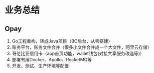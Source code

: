 # 业务总结

## Opay
1. Go工程重构，转成Java项目（BO后台，从零搭建）
2. 账务平台，账务文件合并（很多小文件合并成一个大文件，阿里云存储）
3. 哥伦比亚信用卡（app首页功能，wallet钱包(对接共享服务改造等)）
4. 部署有用Docker、Apollo、RocketMQ等
5. 开发、测试、生产环境等配置




